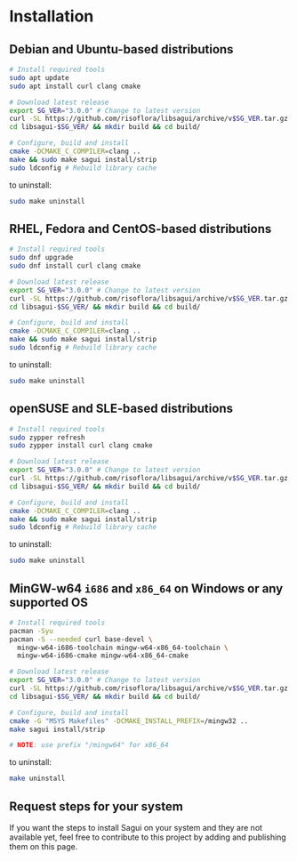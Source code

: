 # Installation

## Debian and Ubuntu-based distributions

```bash
# Install required tools
sudo apt update
sudo apt install curl clang cmake

# Download latest release
export SG_VER="3.0.0" # Change to latest version
curl -SL https://github.com/risoflora/libsagui/archive/v$SG_VER.tar.gz | tar -zx
cd libsagui-$SG_VER/ && mkdir build && cd build/

# Configure, build and install
cmake -DCMAKE_C_COMPILER=clang ..
make && sudo make sagui install/strip
sudo ldconfig # Rebuild library cache
```

to uninstall:

```bash
sudo make uninstall
```

## RHEL, Fedora and CentOS-based distributions

```bash
# Install required tools
sudo dnf upgrade
sudo dnf install curl clang cmake

# Download latest release
export SG_VER="3.0.0" # Change to latest version
curl -SL https://github.com/risoflora/libsagui/archive/v$SG_VER.tar.gz | tar -zx
cd libsagui-$SG_VER/ && mkdir build && cd build/

# Configure, build and install
cmake -DCMAKE_C_COMPILER=clang ..
make && sudo make sagui install/strip
sudo ldconfig # Rebuild library cache
```

to uninstall:

```bash
sudo make uninstall
```

## openSUSE and SLE-based distributions

```bash
# Install required tools
sudo zypper refresh
sudo zypper install curl clang cmake

# Download latest release
export SG_VER="3.0.0" # Change to latest version
curl -SL https://github.com/risoflora/libsagui/archive/v$SG_VER.tar.gz | tar -zx
cd libsagui-$SG_VER/ && mkdir build && cd build/

# Configure, build and install
cmake -DCMAKE_C_COMPILER=clang ..
make && sudo make sagui install/strip
sudo ldconfig # Rebuild library cache
```

to uninstall:

```bash
sudo make uninstall
```

## MinGW-w64 `i686` and `x86_64` on Windows or any supported OS

```bash
# Install required tools
pacman -Syu
pacman -S --needed curl base-devel \
  mingw-w64-i686-toolchain mingw-w64-x86_64-toolchain \
  mingw-w64-i686-cmake mingw-w64-x86_64-cmake

# Download latest release
export SG_VER="3.0.0" # Change to latest version
curl -SL https://github.com/risoflora/libsagui/archive/v$SG_VER.tar.gz | tar -zx
cd libsagui-$SG_VER/ && mkdir build && cd build/

# Configure, build and install
cmake -G "MSYS Makefiles" -DCMAKE_INSTALL_PREFIX=/mingw32 ..
make sagui install/strip

# NOTE: use prefix "/mingw64" for x86_64
```

to uninstall:

```bash
make uninstall
```

## Request steps for your system

If you want the steps to install Sagui on your system and they are not available
yet, feel free to contribute to this project by adding and publishing them on
this page.
